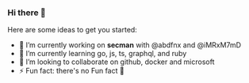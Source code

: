### Hi there 👋

Here are some ideas to get you started:

- 🔭 I’m currently working on **secman** with @abdfnx and @iMRxM7mD
- 🌱 I’m currently learning go, js, ts, graphql, and ruby
- 👯 I’m looking to collaborate on github, docker and microsoft
- ⚡ Fun fact: there's no Fun fact 🙂
